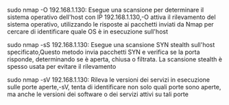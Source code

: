 sudo nmap -O 192.168.1.130: Esegue una scansione per determinare il sistema operativo dell'host con IP 192.168.1.130,-O attiva il rilevamento del sistema operativo, utilizzando le risposte ai pacchetti inviati da Nmap per cercare di identificare quale OS è in esecuzione sull'host

sudo nmap -sS 192.168.1.130: Esegue una scansione SYN stealth sull'host specificato,Questo metodo invia pacchetti SYN e verifica se la porta risponde, determinando se è aperta, chiusa o filtrata. La scansione stealth è spesso usata per evitare il rilevamento

sudo nmap -sV 192.168.1.130: Rileva le versioni dei servizi in esecuzione sulle porte aperte,-sV, tenta di identificare non solo quali porte sono aperte, ma anche le versioni dei software o dei servizi attivi su tali porte
